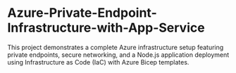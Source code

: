 # Azure-Private-Endpoint-Infrastructure-with-App-Service
This project demonstrates a complete Azure infrastructure setup featuring private endpoints, secure networking, and a Node.js application deployment using Infrastructure as Code (IaC) with Azure Bicep templates.
